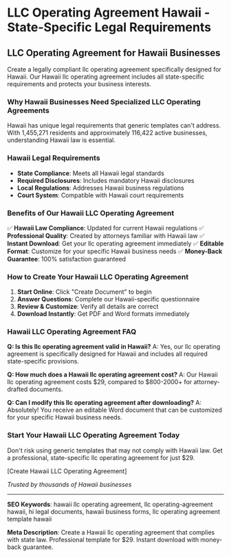 # LLC Operating Agreement Hawaii - State-Specific Legal Requirements

## LLC Operating Agreement for Hawaii Businesses

Create a legally compliant llc operating agreement specifically designed for Hawaii. Our Hawaii llc operating agreement includes all state-specific requirements and protects your business interests.

### Why Hawaii Businesses Need Specialized LLC Operating Agreements

Hawaii has unique legal requirements that generic templates can't address. With 1,455,271 residents and approximately 116,422 active businesses, understanding Hawaii law is essential.

### Hawaii Legal Requirements

- **State Compliance**: Meets all Hawaii legal standards
- **Required Disclosures**: Includes mandatory Hawaii disclosures
- **Local Regulations**: Addresses Hawaii business regulations
- **Court System**: Compatible with Hawaii court requirements

### Benefits of Our Hawaii LLC Operating Agreement

✅ **Hawaii Law Compliance**: Updated for current Hawaii regulations
✅ **Professional Quality**: Created by attorneys familiar with Hawaii law
✅ **Instant Download**: Get your llc operating agreement immediately
✅ **Editable Format**: Customize for your specific Hawaii business needs
✅ **Money-Back Guarantee**: 100% satisfaction guaranteed

### How to Create Your Hawaii LLC Operating Agreement

1. **Start Online**: Click "Create Document" to begin
2. **Answer Questions**: Complete our Hawaii-specific questionnaire
3. **Review & Customize**: Verify all details are correct
4. **Download Instantly**: Get PDF and Word formats immediately

### Hawaii LLC Operating Agreement FAQ

**Q: Is this llc operating agreement valid in Hawaii?**
A: Yes, our llc operating agreement is specifically designed for Hawaii and includes all required state-specific provisions.

**Q: How much does a Hawaii llc operating agreement cost?**
A: Our Hawaii llc operating agreement costs $29, compared to $800-2000+ for attorney-drafted documents.

**Q: Can I modify this llc operating agreement after downloading?**
A: Absolutely! You receive an editable Word document that can be customized for your specific Hawaii business needs.

### Start Your Hawaii LLC Operating Agreement Today

Don't risk using generic templates that may not comply with Hawaii law. Get a professional, state-specific llc operating agreement for just $29.

[Create Hawaii LLC Operating Agreement]

_Trusted by thousands of Hawaii businesses_

---

**SEO Keywords**: hawaii llc operating agreement, llc operating-agreement hawaii, hi legal documents, hawaii business forms, llc operating agreement template hawaii

**Meta Description**: Create a Hawaii llc operating agreement that complies with state law. Professional template for $29. Instant download with money-back guarantee.
